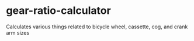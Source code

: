 gear-ratio-calculator
=====================

Calculates various things related to bicycle wheel, cassette, cog, and crank arm sizes
